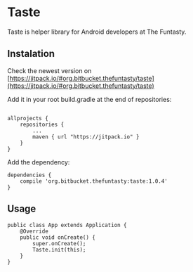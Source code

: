 # Taste #

Taste is helper library for Android developers at The Funtasty.


## Instalation

Check the newest version on [https://jitpack.io/#org.bitbucket.thefuntasty/taste](https://jitpack.io/#org.bitbucket.thefuntasty/taste)

Add it in your root build.gradle at the end of repositories:

```

allprojects {
    repositories {
        ...
        maven { url "https://jitpack.io" }
    }
}

```

Add the dependency:

```
dependencies {
    compile 'org.bitbucket.thefuntasty:taste:1.0.4'
}
```

## Usage

```
public class App extends Application {
    @Override
    public void onCreate() {
        super.onCreate();
        Taste.init(this);
    }
}
```